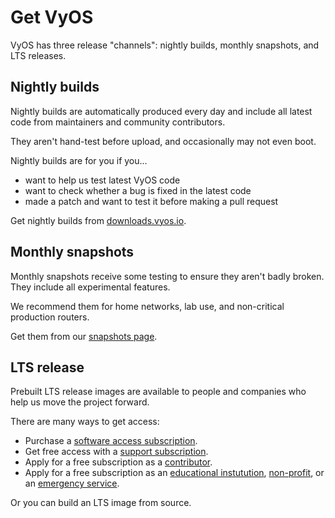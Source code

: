 # Get VyOS

VyOS has three release "channels": nightly builds, monthly snapshots, and LTS releases.

## Nightly builds

Nightly builds are automatically produced every day and include all latest code
from maintainers and community contributors.

They aren't hand-test before upload, and occasionally may not even boot.

Nightly builds are for you if you...

* want to help us test latest VyOS code
* want to check whether a bug is fixed in the latest code
* made a patch and want to test it before making a pull request

Get nightly builds from [downloads.vyos.io](https://downloads.vyos.io/?dir=rolling/current/).

## Monthly snapshots

Monthly snapshots receive some testing to ensure they aren't badly broken.
They include all experimental features.

We recommend them for home networks, lab use, and non-critical production routers.

Get them from our [snapshots page](/get/snapshots).

## LTS release

Prebuilt LTS release images are available to people and companies who help us move the project forward.

There are many ways to get access:

* Purchase a [software access subscription](https://vyos.io/subscriptions/software/).
* Get free access with a [support subscription](https://vyos.io/subscriptions/support/).
* Apply for a free subscription as a [contributor](/get/contributor-subscriptions).
* Apply for a free subscription as an [educational instutution](https://vyos.io/community/for-educational-institutions/), [non-profit](https://vyos.io/community/for-non-commercial-organizations/), or an [emergency service](http://vyos.io/community/for-first-responders/).

Or you can build an LTS image from source.
